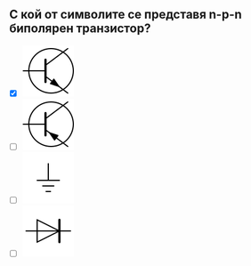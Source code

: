 ## С кой от символите се представя n-p-n биполярен транзистор?

<!-- Верният отговор е отбелязан с [X] -->

- [X] ![A](../../../assets/npn-resistor.svg)
- [ ] ![B](../../../assets/pnp-resistor.svg)
- [ ] ![C](../../../assets/ground.svg)
- [ ] ![D](../../../assets/diode.svg)
